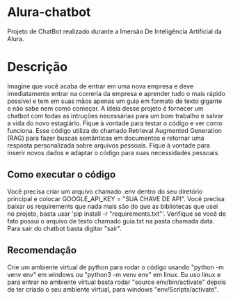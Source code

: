# Alura-chatbot
Projeto de ChatBot realizado durante a Imersão De Inteligência Artificial da Alura.

# Descrição
Imagine que você acaba de entrar em uma nova empresa e deve imediatamente entrar na correria da empresa e aprender tudo o mais rápido possível e tem em suas mãos apenas um guia em formato de texto gigante e não sabe nem como começar.
A ideia desse projeto é fornecer um chatbot com todas as intruções necessárias para um bom trabalho e salvar a vida do novo estagiário. Fique à vontade para testar o código e ver como funciona.
Esse código utiliza do chamado Retrieval Augmented Generation (RAG) para fazer buscas semânticas em documentos e retornar uma resposta personalizada sobre arquivos pessoais. Fique à vontade para inserir novos dados e adaptar o código para suas necessidades pessoais.


## Como executar o código
Você precisa criar um arquivo chamado .env dentro do seu diretório principal e colocar GOOGLE_API_KEY = "SUA CHAVE DE API".
Você precisa baixar os requirements que nada mais são do que as bibliotecas que usei no projeto, basta usar 'pip install -r "requirements.txt"'.
Verifique se você de fato possui o arquivo de texto chamado guia.txt na pasta chamada data.
Para sair do chatbot basta digitar "sair".

## Recomendação
Crie um ambiente virtual de python para rodar o código usando "python -m venv env" em windows ou "python3 -m venv env" em linux. Eu uso linux e para entrar no ambiente virtual basta rodar "source env/bin/activate" depois de ter criado o seu ambiente virtual, para windows "env/Scripts/activate".

